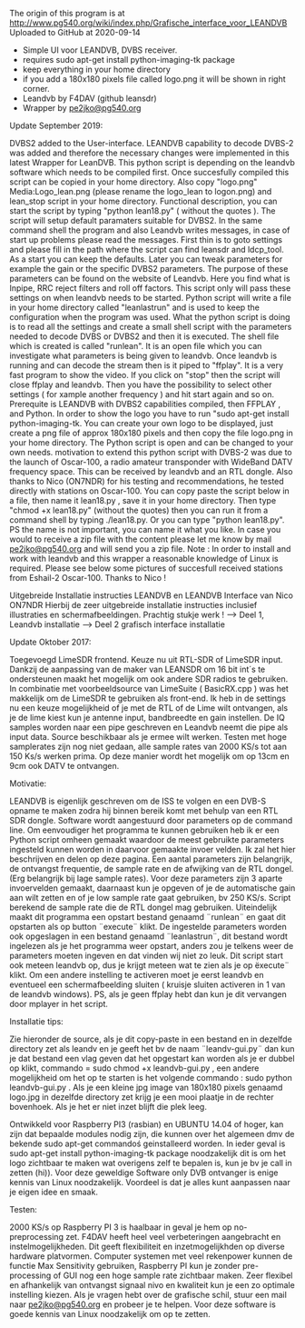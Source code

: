 The origin of this program is at http://www.pg540.org/wiki/index.php/Grafische_interface_voor_LEANDVB
Uploaded to GitHub at 2020-09-14

- Simple UI voor LEANDVB, DVBS receiver.
- requires sudo apt-get install python-imaging-tk package
- keep everything in your home directory
- if you add a 180x180 pixels file called logo.png it will be shown in right corner.
- Leandvb by F4DAV (github leansdr)
- Wrapper by pe2jko@pg540.org

Update September 2019:

DVBS2 added to the User-interface. LEANDVB capability to decode DVBS-2 was added and therefore the necessary changes were implemented in this latest Wrapper for LeanDVB. This python script is depending on the leandvb software which needs to be compiled first. Once succesfully compiled this script can be copied in your home directory. Also copy "logo.png" Media:Logo_lean.png (please rename the logo_lean to logon.png) and lean_stop script in your home directory. Functional description, you can start the script by typing "python lean18.py" ( without the quotes ). The script will setup default paramaters suitable for DVBS2. In the same command shell the program and also Leandvb writes messages, in case of start up problems please read the messages. First thin is to goto settings and please fill in the path where the script can find leansdr and ldcp_tool. As a start you can keep the defaults. Later you can tweak parameters for example the gain or the specific DVBS2 parameters. The purpose of these parameters can be found on the website of Leandvb. Here you find what is Inpipe, RRC reject filters and roll off factors. This script only will pass these settings on when leandvb needs to be started. Python script will write a file in your home directory called "leanlastrun" and is used to keep the configuration when the program was used. What the python script is doing is to read all the settings and create a small shell script with the parameters needed to decode DVBS or DVBS2 and then it is executed. The shell file which is created is called "runlean". It is an open file which you can investigate what parameters is being given to leandvb. Once leandvb is running and can decode the stream then is it piped to "ffplay". It is a very fast program to show the video. If you click on "stop" then the script will close ffplay and leandvb. Then you have the possibility to select other settings ( for xample another frequency ) and hit start again and so on. Prerequite is LEANDVB with DVBS2 capabilities compiled, then FFPLAY , and Python. In order to show the logo you have to run "sudo apt-get install python-imaging-tk. You can create your own logo to be displayed, just create a png file of approx 180x180 pixels and then copy the file logo.png in your home directory. The Python script is open and can be changed to your own needs. motivation to extend this python script with DVBS-2 was due to the launch of Oscar-100, a radio amateur transponder with WideBand DATV frequency space. This can be received by leandvb and an RTL dongle. Also thanks to Nico (ON7NDR) for his testing and recommendations, he tested directly with stations on Oscar-100. You can copy paste the script below in a file, then name it lean18.py , save it in your home directory. Then type "chmod +x lean18.py" (without the quotes) then you can run it from a command shell by typing ./lean18.py. Or you can type "python lean18.py". PS the name is not important, you can name it what you like. In case you would to receive a zip file with the content please let me know by mail pe2jko@pg540.org and will send you a zip file. Note : In order to install and work with leandvb and this wrapper a reasonable knowledge of Linux is required. Please see below some pictures of succesfull received stations from Eshail-2 Oscar-100. Thanks to Nico !

Uitgebreide Installatie instructies LEANDVB en LEANDVB Interface van Nico ON7NDR Hierbij de zeer uitgebreide installatie instructies inclusief illustraties en schermafbeeldingen. Prachtig stukje werk ! --> Deel 1, Leandvb installatie --> Deel 2 grafisch interface installatie

Update Oktober 2017:

Toegevoegd LimeSDR frontend. Keuze nu uit RTL-SDR of LimeSDR input. Dankzij de aanpassing van de maker van LEANSDR om 16 bit int´s te ondersteunen maakt het mogelijk om ook andere SDR radios te gebruiken. In combinatie met voorbeeldsource van LimeSuite ( BasicRX.cpp ) was het makkelijk om de LimeSDR te gebruiken als front-end. Ik heb in de settings nu een keuze mogelijkheid of je met de RTL of de Lime wilt ontvangen, als je de lime kiest kun je antenne input, bandbreedte en gain instellen. De IQ samples worden naar een pipe geschreven en Leandvb neemt die pipe als input data. Source beschikbaar als je ermee wilt werken. Testen met hoge samplerates zijn nog niet gedaan, alle sample rates van 2000 KS/s tot aan 150 Ks/s werken prima. Op deze manier wordt het mogelijk om op 13cm en 9cm ook DATV te ontvangen.

Motivatie:

LEANDVB is eigenlijk geschreven om de ISS te volgen en een DVB-S opname te maken zodra hij binnen bereik komt met behulp van een RTL SDR dongle. Software wordt aangestuurd door parameters op de command line. Om eenvoudiger het programma te kunnen gebruiken heb ik er een Python script omheen gemaakt waardoor de meest gebruikte parameters ingesteld kunnen worden in daarvoor gemaakte invoer velden. Ik zal het hier beschrijven en delen op deze pagina. Een aantal parameters zijn belangrijk, de ontvangst frequentie, de sample rate en de afwijking van de RTL dongel. (Erg belangrijk bij lage sample rates). Voor deze parameters zijn 3 aparte invoervelden gemaakt, daarnaast kun je opgeven of je de automatische gain aan wilt zetten en of je low sample rate gaat gebruiken, bv 250 KS/s. Script berekend de sample rate die de RTL dongel mag gebruiken. Uiteindelijk maakt dit programma een opstart bestand genaamd ¨runlean¨ en gaat dit opstarten als op button ¨execute¨ klikt. De ingestelde parameters worden ook opgeslagen in een bestand genaamd ¨leanlastrun¨, dit bestand wordt ingelezen als je het programma weer opstart, anders zou je telkens weer de parameters moeten ingeven en dat vinden wij niet zo leuk. Dit script start ook meteen leandvb op, dus je krijgt meteen wat te zien als je op ëxecute¨ klikt. Om een andere instelling te activeren moet je eerst leandvb en eventueel een schermafbeelding sluiten ( kruisje sluiten activeren in 1 van de leandvb windows). PS, als je geen ffplay hebt dan kun je dit vervangen door mplayer in het script.

Installatie tips:

Zie hieronder de source, als je dit copy-paste in een bestand en in dezelfde directory zet als leandv en je geeft het bv de naam ¨leandv-gui.py¨ dan kun je dat bestand een vlag geven dat het opgestart kan worden als je er dubbel op klikt, commando = sudo chmod +x leandvb-gui.py , een andere mogelijkheid om het op te starten is het volgende commando : sudo python leandvb-gui.py . Als je een kleine jpg image van 180x180 pixels genaamd logo.jpg in dezelfde directory zet krijg je een mooi plaatje in de rechter bovenhoek. Als je het er niet inzet blijft die plek leeg.

Ontwikkeld voor Raspberry PI3 (rasbian) en UBUNTU 14.04 of hoger, kan zijn dat bepaalde modules nodig zijn, die kunnen over het algemeen dmv de bekende sudo apt-get commandoś geinstalleerd worden. In ieder geval is sudo apt-get install python-imaging-tk package noodzakelijk dit is om het logo zichtbaar te maken wat overigens zelf te bepalen is, kun je bv je call in zetten (hi)). Voor deze geweldige Software only DVB ontvanger is enige kennis van Linux noodzakelijk. Voordeel is dat je alles kunt aanpassen naar je eigen idee en smaak.

Testen:

2000 KS/s op Raspberry PI 3 is haalbaar in geval je hem op no-preprocessing zet. F4DAV heeft heel veel verbeteringen aangebracht en instelmogelijkheden. Dit geeft flexibiliteit en inzetmogelijkhden op diverse hardware platvormen. Computer systemen met veel rekenpower kunnen de functie Max Sensitivity gebruiken, Raspberry PI kun je zonder pre-processing of GUI nog een hoge sample rate zichtbaar maken. Zeer flexibel en afhankelijk van ontvangst signaal nivo en kwaliteit kun je een zo optimale instelling kiezen. Als je vragen hebt over de grafische schil, stuur een mail naar pe2jko@pg540.org en probeer je te helpen. Voor deze software is goede kennis van Linux noodzakelijk om op te zetten. 
